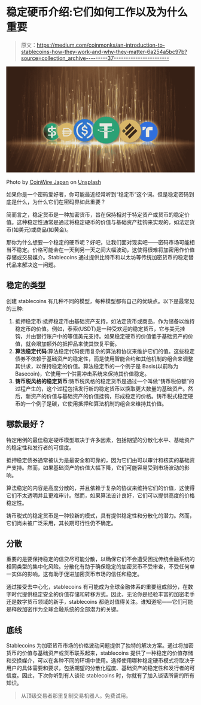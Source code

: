 # 稳定硬币介绍:它们如何工作以及为什么重要

> 原文：<https://medium.com/coinmonks/an-introduction-to-stablecoins-how-they-work-and-why-they-matter-6a254a5bc97b?source=collection_archive---------37----------------------->

![](img/fd927550f1e0849afe36b229812382ca.png)

Photo by [CoinWire Japan](https://unsplash.com/@coinwire?utm_source=unsplash&utm_medium=referral&utm_content=creditCopyText) on [Unsplash](https://unsplash.com/photos/iNOavZh6dQ8?utm_source=unsplash&utm_medium=referral&utm_content=creditCopyText)

如果你是一个密码爱好者，你可能最近经常听到“稳定币”这个词。但是稳定密码到底是什么，为什么它们在密码界如此重要？

简而言之，稳定货币是一种加密货币，旨在保持相对于特定资产或货币的稳定价值。这种稳定性通常是通过将稳定硬币的价值与基础资产挂钩来实现的，如法定货币(如美元)或商品(如黄金)。

那你为什么想要一个稳定的硬币呢？好吧，让我们面对现实吧——密码市场可能相当不稳定。价格可能会在一天到另一天之间大幅波动，这使得很难将加密用作价值存储或交易媒介。Stablecoins 通过提供比特币和以太坊等传统加密货币的稳定替代品来解决这一问题。

## **稳定的类型**

创建 stablecoins 有几种不同的模型，每种模型都有自己的优缺点。以下是最常见的三种:

1.  抵押稳定币:抵押稳定币由基础资产支持，如法定货币或商品，作为储备以维持稳定币的价值。例如，泰索(USDT)是一种受欢迎的稳定货币，它与美元挂钩，并由银行账户中的等值美元支持。如果稳定硬币的价值低于基础资产的价值，就会增加额外的抵押品来使其恢复平衡。
2.  **算法稳定代码**:算法稳定代码使用复杂的算法和协议来维护它们的值。这些稳定债券不依赖于基础资产的稳定性，而是使用智能合约和其他机制的组合来调整其供求，以保持稳定的价值。算法稳定币的一个例子是 Basis(以前称为 Basecoin)，它使用一个供需冲击系统来保持其价值稳定。
3.  **铸币税风格的稳定货币**:铸币税风格的稳定货币是通过一个叫做“铸币税份额”的过程产生的，这个过程包括发行新的稳定货币以换取更大数量的基础资产。然后，新资产的价值与基础资产的价值挂钩，形成稳定的价格。铸币税式稳定硬币的一个例子是碳，它使用抵押和算法机制的组合来维持其价值。

## **哪款最好？**

特定用例的最佳稳定硬币模型取决于许多因素，包括期望的分散化水平、基础资产的稳定性和发行者的可信度。

抵押稳定债券通常被认为是最安全和可靠的，因为它们由可以审计和核实的基础资产支持。然而，如果基础资产的价值大幅下降，它们可能容易受到市场波动的影响。

算法稳定的内容是高度分散的，并且依赖于复杂的协议来维持它们的价值，这使得它们不太透明并且更难审计。然而，如果算法设计良好，它们可以提供高度的价格稳定性。

铸币税式的稳定货币是一种较新的模式，具有提供稳定性和分散化的潜力。然而，它们尚未被广泛采用，其长期可行性仍不确定。

## 分散

重要的是要保持稳定的信贷尽可能分散，以确保它们不会遭受困扰传统金融系统的相同类型的集中化风险。分散化有助于确保稳定的加密货币不受审查，不受任何单一实体的影响，这有助于促进加密货币市场的信任和稳定。

通过接受去中心化，stablecoins 有可能成为全球金融体系的重要组成部分，在数字时代提供稳定安全的价值存储和转移方式。因此，无论你是经验丰富的加密老手还是数字货币领域的新手，stablecoins 都绝对值得关注。谁知道呢——它们可能是释放加密作为全球金融系统的全部潜力的关键。

## 底线

Stablecoins 为加密货币市场的价格波动问题提供了独特的解决方案。通过将加密货币的价值与基础资产或货币联系起来，stablecoins 提供了一种稳定的价值存储和交换媒介，可以在各种不同的环境中使用。选择使用哪种稳定硬币模式将取决于用户的具体需要和要求，包括期望的分散化程度、基础资产的稳定性和发行者的可信度。因此，下次你听到有人谈论 stablecoins 时，你就有了加入谈话所需的所有知识。

> 从顶级交易者那里复制交易机器人。免费试用。